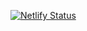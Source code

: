 [![Netlify Status](https://api.netlify.com/api/v1/badges/f3e57ce8-1ee7-4c35-a422-a066e6346eb0/deploy-status)](https://app.netlify.com/projects/teal-axolotl-352e57/deploys)
